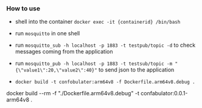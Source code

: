 ### How to use

- shell into the container `docker exec -it {containerid} /bin/bash`
- run `mosquitto` in one shell
- run `mosquitto_sub -h localhost -p 1883 -t testpub/topic -d` to check messages coming from the application
- run `mosquitto_pub -h localhost -p 1883 -t testsub/topic -m "{\"value1\":20,\"value2\":40}"` to send json to the application

- `docker build -t confobulater:arm64v8 -f Dockerfile.arm64v8.debug .`

docker build --rm -f "./Dockerfile.arm64v8.debug" -t confabulator:0.0.1-arm64v8 .